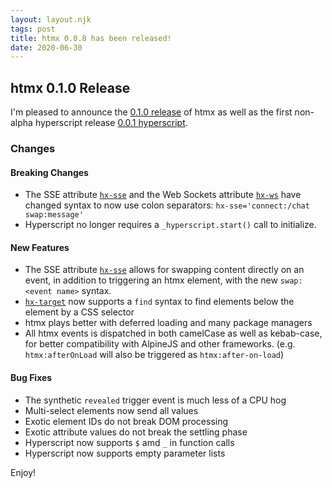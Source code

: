 ```yaml
---
layout: layout.njk
tags: post
title: htmx 0.0.8 has been released!
date: 2020-06-30
---
```


## htmx 0.1.0 Release

I'm pleased to announce the [0.1.0 release](https://unpkg.com/browse/htmx.org@0.1.0/) of htmx as well as the first non-alpha hyperscript
release [0.0.1 hyperscript](https://unpkg.com/hyperscript.org@0.0.1).

### Changes

#### Breaking Changes

* The SSE attribute [`hx-sse`](/attributes/hx-sse/) and the Web Sockets attribute [`hx-ws`](/attributes/hx-ws) have changed syntax to now use colon separators: `hx-sse='connect:/chat swap:message'`
* Hyperscript no longer requires a `_hyperscript.start()` call to initialize.

#### New Features

* The SSE attribute [`hx-sse`](/attributes/hx-sse/) allows for swapping content directly on an event, in addition to triggering an htmx element,
with the new `swap:<event name>` syntax.
* [`hx-target`](/attributes/hx-target) now supports a `find` syntax to find elements below the element by a CSS selector
* htmx plays better with deferred loading and many package managers
* All htmx events is dispatched in both camelCase as well as kebab-case, for better compatibility with AlpineJS and other frameworks.  (e.g. `htmx:afterOnLoad` will also be triggered as
`htmx:after-on-load`)

#### Bug Fixes

* The synthetic `revealed` trigger event is much less of a CPU hog
* Multi-select elements now send all values
* Exotic element IDs do not break DOM processing
* Exotic attribute values do not break the settling phase
* Hyperscript now supports `$` amd `_` in function calls
* Hyperscript now supports empty parameter lists

Enjoy!
